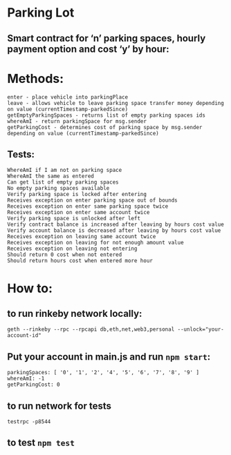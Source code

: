 # Parking Lot
## Smart contract for ‘n’ parking spaces, hourly payment option and cost ‘y’ by hour:
# Methods: 
```
enter - place vehicle into parkingPlace
leave - allows vehicle to leave parking space transfer money depending on value (currentTimestamp-parkedSince)
getEmptyParkingSpaces - returns list of empty parking spaces ids
whereAmI - return parkingSpace for msg.sender
getParkingCost - determines cost of parking space by msg.sender depending on value (currentTimestamp-parkedSince)
```
## Tests:
```
WhereAmI if I am not on parking space
WhereAmI the same as entered
Can get list of empty parking spaces
No empty parking spaces available
Verify parking space is locked after entering
Receives exception on enter parking space out of bounds
Receives exception on enter same parking space twice
Receives exception on enter same account twice
Verify parking space is unlocked after left
Verify contract balance is increased after leaving by hours cost value
Verify account balance is decreased after leaving by hours cost value
Receives exception on leaving same account twice
Receives exception on leaving for not enough amount value
Receives exception on leaving not entering
Should return 0 cost when not entered
Should return hours cost when entered more hour
```
# How to:

## to run rinkeby network locally:
  `geth --rinkeby --rpc --rpcapi db,eth,net,web3,personal --unlock="your-account-id"`

## Put your account in main.js and run `npm start`:

```
parkingSpaces: [ '0', '1', '2', '4', '5', '6', '7', '8', '9' ] 
whereAmI: -1
getParkingCost: 0
```

## to run network for tests
   `testrpc -p8544`

## to test `npm test`

